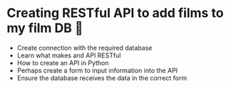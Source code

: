 # Creating RESTful API to add films to my film DB :unicorn:

- Create connection with the required database
- Learn what makes and API RESTful
- How to create an API in Python 
- Perhaps create a form to input information into the API
- Ensure the database receives the data in the correct form 